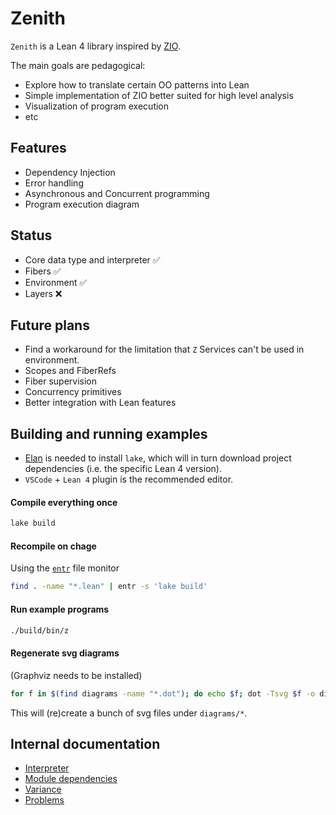 # Zenith

`Zenith` is a Lean 4 library inspired by [ZIO](https://zio.dev/).

The main goals are pedagogical:

* Explore how to translate certain OO patterns into Lean
* Simple implementation of ZIO better suited for high level analysis
* Visualization of program execution
* etc

## Features

* Dependency Injection
* Error handling
* Asynchronous and Concurrent programming
* Program execution diagram

## Status

* Core data type and interpreter ✅
* Fibers ✅
* Environment ✅
* Layers ❌

## Future plans

* Find a workaround for the limitation that `Z` Services can't be used in environment.
* Scopes and FiberRefs
* Fiber supervision
* Concurrency primitives
* Better integration with Lean features

## Building and running examples

* [Elan](https://github.com/leanprover/elan) is needed to install `lake`, which will in turn download project dependencies (i.e. the specific Lean 4 version).
* `VSCode` + `Lean 4` plugin is the recommended editor.

#### Compile everything once

```bash
lake build
```

#### Recompile on chage

Using the [`entr`](https://github.com/clibs/entr) file monitor

```bash
find . -name "*.lean" | entr -s 'lake build'
```

#### Run example programs

```bash
./build/bin/z
```

#### Regenerate svg diagrams

(Graphviz needs to be installed)

```bash
for f in $(find diagrams -name "*.dot"); do echo $f; dot -Tsvg $f -o diagrams/$(basename $f .dot).svg; done
```

This will (re)create a bunch of svg files under `diagrams/*`.

## Internal documentation

* [Interpreter](docs/run-loop.md)
* [Module dependencies](docs/module-dependencies.md)
* [Variance](docs/variance.md)
* [Problems](docs/Problems.md)